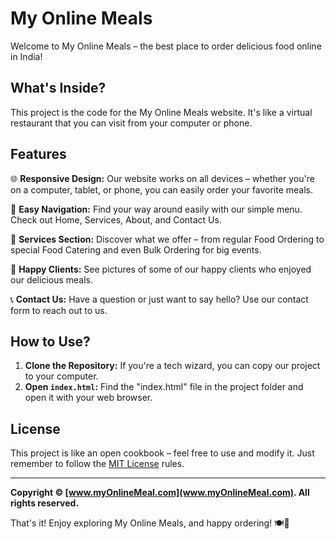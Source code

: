 # My Online Meals

Welcome to My Online Meals – the best place to order delicious food online in India!

## What's Inside?

This project is the code for the My Online Meals website. It's like a virtual restaurant that you can visit from your computer or phone.

## Features

🌐 **Responsive Design:** Our website works on all devices – whether you're on a computer, tablet, or phone, you can easily order your favorite meals.

🍔 **Easy Navigation:** Find your way around easily with our simple menu. Check out Home, Services, About, and Contact Us.

🍕 **Services Section:** Discover what we offer – from regular Food Ordering to special Food Catering and even Bulk Ordering for big events.

👥 **Happy Clients:** See pictures of some of our happy clients who enjoyed our delicious meals.

📞 **Contact Us:** Have a question or just want to say hello? Use our contact form to reach out to us.

## How to Use?

1. **Clone the Repository:** If you're a tech wizard, you can copy our project to your computer.
2. **Open `index.html`:** Find the "index.html" file in the project folder and open it with your web browser.

## License

This project is like an open cookbook – feel free to use and modify it. Just remember to follow the [MIT License](LICENSE) rules.

---

**Copyright &copy; [www.myOnlineMeal.com](www.myOnlineMeal.com). All rights reserved.**

That's it! Enjoy exploring My Online Meals, and happy ordering! 🍽️🎉
